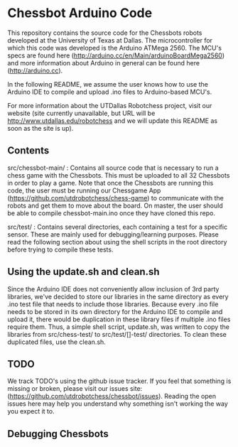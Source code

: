 Chessbot Arduino Code
========

This repository contains the source code for the Chessbots robots developed at
the University of Texas at Dallas. The microcontroller for which this code was
developed is the Arduino ATMega 2560. The MCU's specs are found here
(http://arduino.cc/en/Main/arduinoBoardMega2560) and more information about
Arduino in general can be found here (http://arduino.cc).

In the following README, we assume the user knows how to use the Arduino IDE to
compile and upload .ino files to Arduino-based MCU's.

For more information about the UTDallas Robotchess project, visit our website
(site currently unavailable, but URL will be http://www.utdallas.edu/robotchess
and we will update this README as soon as the site is up).

Contents
--------

src/chessbot-main/ : Contains all source code that is necessary to run a chess
game with the Chessbots. This must be uploaded to all 32 Chessbots in order to
play a game. Note that once the Chessbots are running this code, the user
must be running our Chessgame App (https://github.com/utdrobotchess/chess-game)
to communicate with the robots and get them to move about the board. On master,
the user should be able to compile chessbot-main.ino once they have cloned this
repo.

src/test/ : Contains several directories, each containing a test for a specific
sensor. These are mainly used for debugging/learning purposes. Please read the
following section about using the shell scripts in the root directory before
trying to compile these tests.

Using the update.sh and clean.sh
--------

Since the Arduino IDE does not conveniently allow inclusion of 3rd party
libraries, we've decided to store our libraries in the same directory as every
.ino test file that needs to include those libraries. Because every .ino file
needs to be stored in its own directory for the Arduino IDE to compile and
upload it, there would be duplication in these library files if multiple .ino
files require them. Thus, a simple shell script, update.sh, was written to copy the
libraries from src/chess-test/ to src/test/[]-test/ directories. To clean these
duplicated files, use the clean.sh.

TODO
--------
We track TODO's using the github issue tracker. If you feel that something is
missing or broken, please visit our issues site: (https://github.com/utdrobotchess/chessbot/issues).
Reading the open issues here may help you understand why something isn't
working the way you expect it to.


Debugging Chessbots
--------


